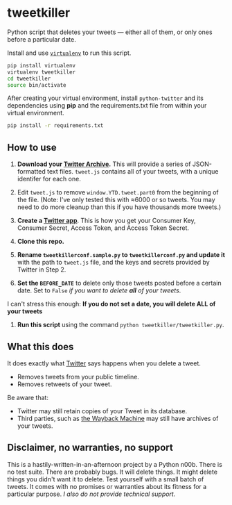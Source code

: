 # tweetkiller

Python script that deletes your tweets &#8212; either all of them, or only ones before a particular date.

Install and use [`virtualenv`](https://pypi.python.org/pypi/virtualenv) to run this script.

```bash
pip install virtualenv
virtualenv tweetkiller
cd tweetkiller
source bin/activate
```
After creating your virtual environment, install `python-twitter` and its dependencies using **pip** and the requirements.txt file from within your virtual environment.

```bash
pip install -r requirements.txt
```

## How to use

1. **Download your [Twitter Archive](https://support.twitter.com/articles/20170160?lang=en).** This will provide a series of JSON-formatted text files. `tweet.js` contains all of your tweets, with a unique identifer for each one.

1. Edit `tweet.js` to remove `window.YTD.tweet.part0` from the beginning of the file. (Note: I've only tested this with ≈6000 or so tweets. You may need to do more cleanup than this if you have thousands more tweets.)

1. **Create a [Twitter app](https://apps.twitter.com/)**. This is how you get your Consumer Key, Consumer Secret, Access Token, and Access Token Secret.

1. **Clone this repo.**

1. **Rename `tweetkillerconf.sample.py` to `tweetkillerconf.py` and update it** with the path to `tweet.js` file, and the keys and secrets provided by Twitter in Step 2.

1. **Set the `BEFORE_DATE`** to delete only those tweets  posted before a certain date. Set to `False` _if you want to delete **all** of your tweets_. 

  I can't stress this enough: **If you do not set a date, you will delete ALL of your tweets**

1. **Run this script** using the command `python tweetkiller/tweetkiller.py`.

## What this does

It does exactly what [Twitter](https://support.twitter.com/articles/18906) says happens when you delete a tweet.

- Removes tweets from your public timeline.
- Removes retweets of your tweet.

Be aware that:

- Twitter may still retain copies of your Tweet in its database.
- Third parties, such as [the Wayback Machine](https://archive.org/web/) may still have archives of your tweets.


## Disclaimer, no warranties, no support

This is a hastily-written-in-an-afternoon project by a Python n00b. There is no test suite. There are probably bugs. It will delete things. It might delete things you didn't want it to delete. Test yourself with a small batch of tweets. It comes with no promises or warranties about its fitness for a particular purpose. _I also do not provide technical support._


 
